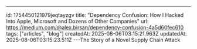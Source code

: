 ---
id: 1754450121979jeqtayzgv
title: "Dependency Confusion: How I Hacked Into Apple, Microsoft and Dozens of Other Companies"
url: https://medium.com/@alex.birsan/dependency-confusion-4a5d60fec610
tags: ["articles", "blog"]
createdAt: 2025-08-06T03:15:21.963Z
updatedAt: 2025-08-06T03:15:23.511Z
---The Story of a Novel Supply Chain Attack
